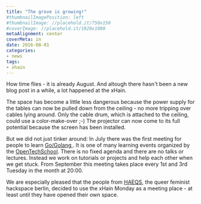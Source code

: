 ```yaml
---
title: "The grove is growing!"
#thumbnailImagePosition: left
#thumbnailImage: //placehold.it/750x150
#coverImage: //placehold.it/1920x1080
metaAlignment: center
coverMeta: in
date: 2016-08-01
categories:
- news
tags:
- xhain
---
```


How time flies - it is already August. And altough there hasn't been a new blog post in a while, a lot happened at the xHain.

The space has become a little less dangerous because the power supply for the tables can now be pulled down from the ceiling - no more tripping over cables lying around. Only the cable drum, which is attached to the ceiling, could use a color-make-over ;-) The projector can now come to its full potential because the screen has been installed.

<!--more-->
But we did not just tinker around: In July there was the first meeting for people to learn <a href="https://en.wikipedia.org/wiki/Go_(programming_language)">Go/Golang </a>. It is one of many learning events organized by the <a href="http://www.opentechschool.org/">OpenTechSchool</a>. There is no fixed agenda and there are no talks or lectures. Instead we work on tutorials or projects and help each other when we get stuck. From September this meeting takes place every 1st and 3rd Tuesday in the month at 20:00.

We are especially pleased that the people from <a href="https://haeqs.xyz/">HAEQS</a>, the queer feminist hackspace berlin, decided to use the xHain Monday as a meeting place - at least until they have opened their own space.
